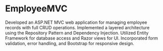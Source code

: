 # EmployeeMVC
Developed an ASP.NET MVC web application for managing employee records with full CRUD operations. Implemented a layered architecture using the Repository Pattern and Dependency Injection. Utilized Entity Framework for database access and Razor views for UI. Incorporated form validation, error handling, and Bootstrap for responsive design.
